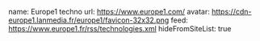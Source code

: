 name: Europe1 techno
url: https://www.europe1.com/
avatar: https://cdn-europe1.lanmedia.fr/europe1/favicon-32x32.png
feed: https://www.europe1.fr/rss/technologies.xml
hideFromSiteList: true
